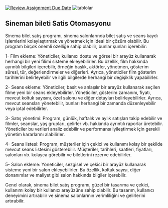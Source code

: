 [![Review Assignment Due Date](https://classroom.github.com/assets/deadline-readme-button-24ddc0f5d75046c5622901739e7c5dd533143b0c8e959d652212380cedb1ea36.svg)](https://classroom.github.com/a/uelKf0-p)
![tablolar](https://user-images.githubusercontent.com/115732425/236646078-bbc47391-e2a8-4034-8ac2-7200619e0376.png)

## Sineman bileti Satis Otomasyonu

Sinema bilet satış programı, sinema salonlarında bilet satış ve seans kaydı işlemlerini kolaylaştırmak ve yönetmek için ideal bir çözüm olabilir. Bu program birçok önemli özelliğe sahip olabilir, bunlar şunları içerebilir:

1- Film ekleme: Yöneticiler, kullanıcı dostu ve görsel bir arayüz kullanarak herhangi bir yeni filimi sisteme ekleyebilirler. Bu özellik, film hakkında ayrıntılı bilgileri içerebilir, örneğin başlık, aktörler, yönetmen, gösterim süresi, tür, değerlendirmeler ve diğerleri. Ayrıca, yöneticiler film gösterim tarihlerini belirleyebilir ve ilgili bilgilerde herhangi bir değişiklik yapabilirler.

2- Seans ekleme: Yöneticiler, basit ve anlaşılır bir arayüz kullanarak seçilen filme yeni bir seans ekleyebilirler. Yöneticiler, gösterim zamanını, fiyatı, mevcut koltuk sayısını, özel salonu ve diğer detayları belirleyebilirler. Ayrıca, mevcut seansları yönetebilir, bunları herhangi bir zamanda düzenleyebilir veya iptal edebilirler.

3- Satış yönetimi: Program, günlük, haftalık ve aylık satışları takip edebilir ve filmler, seanslar, yaş grupları, gelirler vb. hakkında ayrıntılı raporlar üretebilir. Yöneticiler bu verileri analiz edebilir ve performansı iyileştirmek için gerekli yönetim kararlarını alabilirler.

4- Seans listesi: Program, müşteriler için çekici ve kullanımı kolay bir şekilde mevcut seans listesini gösterebilir. Müşteriler, tarihleri, saatleri, fiyatları, salonları vb. kolayca görebilir ve biletlerini rezerve edebilirler.

5- Salon ekleme: Yöneticiler, sezgisel ve çekici bir arayüz kullanarak sisteme yeni bir salon ekleyebilirler. Bu özellik, koltuk sayısı, diğer donanımlar ve maliyet gibi salon hakkında bilgiler içerebilir.

Genel olarak, sinema bilet satış programı, güzel bir tasarıma ve çekici, kullanımı kolay bir kullanıcı arayüzüne sahip olabilir. Bu tasarım, kullanıcı deneyimini artırabilir ve sinema salonlarının verimliliğini ve gelirlerini artırabilir.
